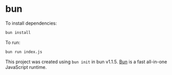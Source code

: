 # bun

To install dependencies:

```bash
bun install
```

To run:

```bash
bun run index.js
```

This project was created using `bun init` in bun v1.1.5. [Bun](https://bun.sh) is a fast all-in-one JavaScript runtime.
